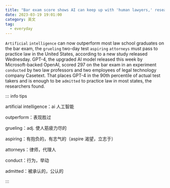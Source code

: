 ```yaml
---
title: "Bar exam score shows AI can keep up with 'human lawyers,' researchers say"
date: 2023-03-19 19:01:00
category: 英文
tag:
  - everyday
---
```


`Artificial` `intelligence` can now outperform most law school graduates on the bar exam, the `grueling` two-day test `aspiring` `attorneys` must pass to practice law in the United States, according to a new study released Wednesday. GPT-4, the upgraded AI model released this week by Microsoft-backed OpenAI, scored 297 on the bar exam in an experiment `conducted` by two law professors and two employees of legal technology company Casetext. That places GPT-4 in the 90th percentile of actual test takers and is enough to be `admitted` to practice law in most states, the researchers found.

::: info tips

artificial intelligence：ai 人工智能

outperform：表现胜过

grueling：adj. 使人筋疲力尽的

aspiring：有抱负的，有志气的（aspire 渴望，立志于）

attorneys：律师，代理人

conduct：行为，举动

admitted：被承认的，公认的

:::
